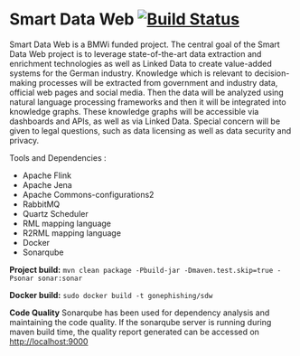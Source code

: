 # Smart Data Web [![Build Status](https://travis-ci.org/gone-phishing/SDW.svg?branch=master)](https://travis-ci.org/gone-phishing/SDW)
 
Smart Data Web is a BMWi funded project. The central goal of the Smart Data Web project is to leverage state-of-the-art data extraction and enrichment technologies as well as Linked Data to create value-added systems for the German industry. Knowledge which is relevant to decision-making processes will be extracted from government and industry data, official web pages and social media. Then the data will be analyzed using natural language processing frameworks and then it will be integrated into knowledge graphs. These knowledge graphs will be accessible via dashboards and APIs, as well as via Linked Data. Special concern will be given to legal questions, such as data licensing as well as data security and privacy.

Tools and Dependencies :
 - Apache Flink
 - Apache Jena
 - Apache Commons-configurations2
 - RabbitMQ
 - Quartz Scheduler
 - RML mapping language
 - R2RML mapping language
 - Docker
 - Sonarqube
 
**Project build:**
`mvn clean package -Pbuild-jar -Dmaven.test.skip=true -Psonar sonar:sonar`

**Docker build:** 
`sudo docker build -t gonephishing/sdw` 

**Code Quality** 
Sonarqube has been used for dependency analysis and maintaining the code quality. If the sonarqube server is running during maven build time, the quality report generated can be accessed on [http://localhost:9000](http://localhost:9000)